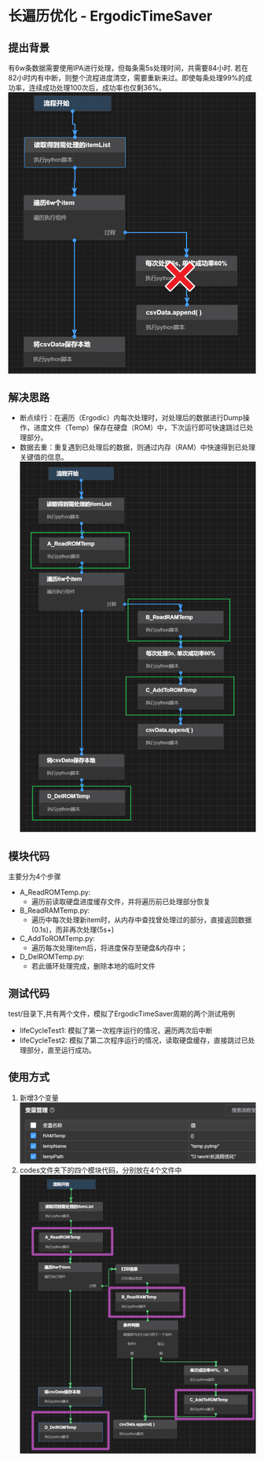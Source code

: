 # 长遍历优化 - ErgodicTimeSaver
## 提出背景
有6w条数据需要使用IPA进行处理，但每条需5s处理时间，共需要84小时.
若在82小时内有中断，则整个流程进度清空，需要重新来过。即使每条处理99%的成功率，连续成功处理100次后，成功率也仅剩36%。
![原流程](res/img.png)

## 解决思路
- 断点续行：在遍历（Ergodic）内每次处理时，对处理后的数据进行Dump操作，进度文件（Temp）保存在硬盘（ROM）中，下次运行即可快速跳过已处理部分。
- 数据去重：重复遇到已处理后的数据，则通过内存（RAM）中快速得到已处理关键值的信息。
![新增模块后流程](res/img_1.png)

## 模块代码
主要分为4个步骤
- A_ReadROMTemp.py:
  - 遍历前读取硬盘进度缓存文件，并将遍历前已处理部分恢复
- B_ReadRAMTemp.py:
  - 遍历中每次处理新item时，从内存中查找曾处理过的部分，直接返回数据(0.1s)，而非再次处理(5s+)
- C_AddToROMTemp.py:
  - 遍历每次处理item后，将进度保存至硬盘&内存中；
- D_DelROMTemp.py:
  - 若此循环处理完成，删除本地的临时文件

## 测试代码
test/目录下,共有两个文件，模拟了ErgodicTimeSaver周期的两个测试用例
- lifeCycleTest1: 模拟了第一次程序运行的情况，遍历两次后中断
- lifeCycleTest2: 模拟了第二次程序运行的情况，读取硬盘缓存，直接跳过已处理部分，直至运行成功。

## 使用方式
1. 新增3个变量
![img.png](res/img3.png)
2. codes文件夹下的四个模块代码，分别放在4个文件中
![img_1.png](res/img_4.png)